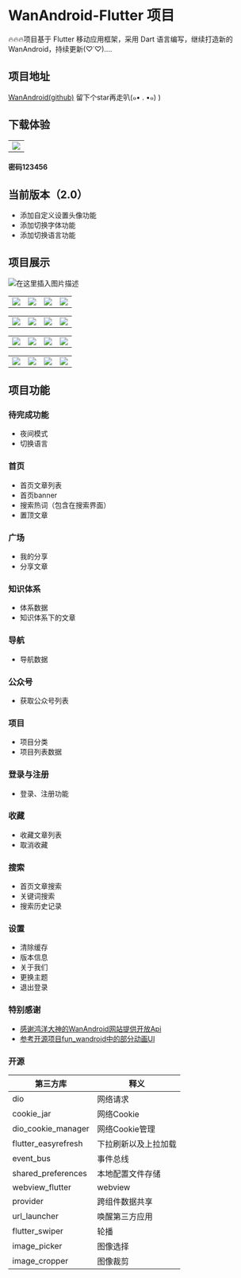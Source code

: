 
# WanAndroid-Flutter 项目
🔥🔥🔥项目基于 Flutter 移动应用框架，采用 Dart 语言编写，继续打造新的WanAndroid，持续更新(♡˙♡)....
## 项目地址
[WanAndroid(github)](https://github.com/wangjianxiandev/WanAndroidFlutter) 留下个star再走叭(๑• . •๑)
)
## 下载体验
<table>
    <tr>
        <td ><center><img src="https://img-blog.csdnimg.cn/20200409142741830.png"></center></td>
     </tr>
</table>

#### 密码123456
## 当前版本（2.0）
- 添加自定义设置头像功能
- 添加切换字体功能
- 添加切换语言功能
## 项目展示

![在这里插入图片描述](https://img-blog.csdnimg.cn/20200409142134382.gif)
<table>
    <tr>
        <td ><center><img src="https://img-blog.csdnimg.cn/20200409142201139.jpg?x-oss-process=image/watermark,type_ZmFuZ3poZW5naGVpdGk,shadow_10,text_aHR0cHM6Ly9ibG9nLmNzZG4ubmV0L3FxXzM5NDI0MTQz,size_16,color_FFFFFF,t_70"></center></td>
        <td ><center><img src="https://img-blog.csdnimg.cn/20200409142211459.jpg?x-oss-process=image/watermark,type_ZmFuZ3poZW5naGVpdGk,shadow_10,text_aHR0cHM6Ly9ibG9nLmNzZG4ubmV0L3FxXzM5NDI0MTQz,size_16,color_FFFFFF,t_70"></center></td>
        <td ><center><img src="https://img-blog.csdnimg.cn/20200409142222888.jpg?x-oss-process=image/watermark,type_ZmFuZ3poZW5naGVpdGk,shadow_10,text_aHR0cHM6Ly9ibG9nLmNzZG4ubmV0L3FxXzM5NDI0MTQz,size_16,color_FFFFFF,t_70"></center></td>
        <td ><center><img src="https://img-blog.csdnimg.cn/20200409142232275.jpg?x-oss-process=image/watermark,type_ZmFuZ3poZW5naGVpdGk,shadow_10,text_aHR0cHM6Ly9ibG9nLmNzZG4ubmV0L3FxXzM5NDI0MTQz,size_16,color_FFFFFF,t_70"></center></td>
           </tr>
</table>
<table>
    <tr>
        <td ><center><img src="https://img-blog.csdnimg.cn/20200422180823977.jpg?x-oss-process=image/watermark,type_ZmFuZ3poZW5naGVpdGk,shadow_10,text_aHR0cHM6Ly9ibG9nLmNzZG4ubmV0L3FxXzM5NDI0MTQz,size_16,color_FFFFFF,t_70"></center></td>
        <td ><center><img src="https://img-blog.csdnimg.cn/20200409142250428.jpg?x-oss-process=image/watermark,type_ZmFuZ3poZW5naGVpdGk,shadow_10,text_aHR0cHM6Ly9ibG9nLmNzZG4ubmV0L3FxXzM5NDI0MTQz,size_16,color_FFFFFF,t_70"></center></td>
        <td ><center><img src="https://img-blog.csdnimg.cn/20200409142257792.jpg?x-oss-process=image/watermark,type_ZmFuZ3poZW5naGVpdGk,shadow_10,text_aHR0cHM6Ly9ibG9nLmNzZG4ubmV0L3FxXzM5NDI0MTQz,size_16,color_FFFFFF,t_70"></center></td>
        <td ><center><img src="https://img-blog.csdnimg.cn/2020042218081563.jpg?x-oss-process=image/watermark,type_ZmFuZ3poZW5naGVpdGk,shadow_10,text_aHR0cHM6Ly9ibG9nLmNzZG4ubmV0L3FxXzM5NDI0MTQz,size_16,color_FFFFFF,t_70"></center></td>
    </tr>
</table>
<table>
    <tr>
        <td ><center><img src="https://img-blog.csdnimg.cn/20200410212124253.jpg?x-oss-process=image/watermark,type_ZmFuZ3poZW5naGVpdGk,shadow_10,text_aHR0cHM6Ly9ibG9nLmNzZG4ubmV0L3FxXzM5NDI0MTQz,size_16,color_FFFFFF,t_70"></center></td>
        <td ><center><img src="https://img-blog.csdnimg.cn/20200410212132986.jpg?x-oss-process=image/watermark,type_ZmFuZ3poZW5naGVpdGk,shadow_10,text_aHR0cHM6Ly9ibG9nLmNzZG4ubmV0L3FxXzM5NDI0MTQz,size_16,color_FFFFFF,t_70"></center></td>
        <td ><center><img src="https://img-blog.csdnimg.cn/20200410212141787.jpg?x-oss-process=image/watermark,type_ZmFuZ3poZW5naGVpdGk,shadow_10,text_aHR0cHM6Ly9ibG9nLmNzZG4ubmV0L3FxXzM5NDI0MTQz,size_16,color_FFFFFF,t_70"></center></td>
        <td ><center><img src="https://img-blog.csdnimg.cn/20200410212151600.jpg?x-oss-process=image/watermark,type_ZmFuZ3poZW5naGVpdGk,shadow_10,text_aHR0cHM6Ly9ibG9nLmNzZG4ubmV0L3FxXzM5NDI0MTQz,size_16,color_FFFFFF,t_70"></center></td>
        </tr>
</table>
<table>
    <tr>
        <td ><center><img src="https://img-blog.csdnimg.cn/20200410212158511.jpg?x-oss-process=image/watermark,type_ZmFuZ3poZW5naGVpdGk,shadow_10,text_aHR0cHM6Ly9ibG9nLmNzZG4ubmV0L3FxXzM5NDI0MTQz,size_16,color_FFFFFF,t_70"></center></td>
        <td ><center><img src="https://img-blog.csdnimg.cn/20200413201527206.jpg?x-oss-process=image/watermark,type_ZmFuZ3poZW5naGVpdGk,shadow_10,text_aHR0cHM6Ly9ibG9nLmNzZG4ubmV0L3FxXzM5NDI0MTQz,size_16,color_FFFFFF,t_70"></center></td>
        <td ><center><img src="https://img-blog.csdnimg.cn/20200413201541390.jpg?x-oss-process=image/watermark,type_ZmFuZ3poZW5naGVpdGk,shadow_10,text_aHR0cHM6Ly9ibG9nLmNzZG4ubmV0L3FxXzM5NDI0MTQz,size_16,color_FFFFFF,t_70"></center></td>
        <td ><center><img src="https://img-blog.csdnimg.cn/20200413201552987.jpg?x-oss-process=image/watermark,type_ZmFuZ3poZW5naGVpdGk,shadow_10,text_aHR0cHM6Ly9ibG9nLmNzZG4ubmV0L3FxXzM5NDI0MTQz,size_16,color_FFFFFF,t_70"></center></td>
    </tr>
</table>
   

## 项目功能
### 待完成功能
- 夜间模式
- 切换语言
### 首页
- 首页文章列表
- 首页banner
- 搜索热词（包含在搜索界面）
- 置顶文章
### 广场
- 我的分享
- 分享文章

### 知识体系
- 体系数据
- 知识体系下的文章

### 导航
- 导航数据

### 公众号
- 获取公众号列表

### 项目
- 项目分类
- 项目列表数据

### 登录与注册
- 登录、注册功能

### 收藏
- 收藏文章列表
- 取消收藏

### 搜索
- 首页文章搜索
- 关键词搜索
- 搜索历史记录

### 设置
- 清除缓存
- 版本信息
- 关于我们
- 更换主题
- 退出登录


### 特别感谢
- [感谢鸿洋大神的WanAndroid网站提供开放Api](https://www.wanandroid.com/)
- [参考开源项目fun_wandroid中的部分动画UI ](https://github.com/phoenixsky/fun_android_flutter)

### 开源

| 第三方库 | 释义 |
| --- | --- |
| dio | 网络请求 |
| cookie_jar | 网络Cookie |
| dio_cookie_manager | 网络Cookie管理 |
| flutter_easyrefresh | 下拉刷新以及上拉加载 |
| event_bus | 事件总线 |
| shared_preferences | 本地配置文件存储 |
| webview_flutter | webview |
| provider | 跨组件数据共享 |
| url_launcher |唤醒第三方应用  |
| flutter_swiper | 轮播 |
| image_picker | 图像选择 |
| image_cropper| 图像裁剪 |
